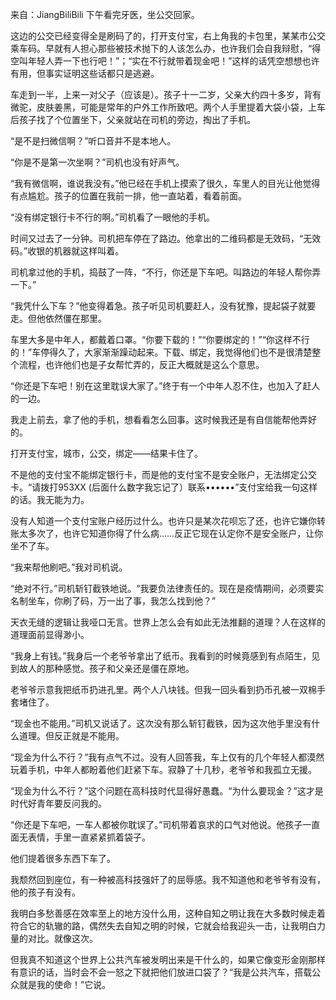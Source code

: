 来自：JiangBiliBili 下午看完牙医，坐公交回家。

这边的公交已经变得全是刷码了的，打开支付宝，右上角我的卡包里，某某市公交乘车码。早就有人担心那些被技术抛下的人该怎么办，也许我们会自我辩慰，“得空叫年轻人弄一下也行吧！”；“实在不行就带着现金吧！”这样的话凭空想想也许有用，但事实证明这些话都只是逃避。

车走到一半，上来一对父子（应该是）。孩子十一二岁，父亲大约四十多岁，背有微驼，皮肤姜黑，可能是常年的户外工作所致吧。两个人手里提着大袋小袋，上车后孩子找了个位置坐下，父亲就站在司机的旁边，掏出了手机。

“是不是扫微信啊？”听口音并不是本地人。

“你是不是第一次坐啊？”司机也没有好声气。

“我有微信啊，谁说我没有。”他已经在手机上摸索了很久，车里人的目光让他觉得有点尴尬。孩子的位置在我前一排，他一直站着，看着前面。

“没有绑定银行卡不行的啊。”司机看了一眼他的手机。

时间又过去了一分钟。司机把车停在了路边。他拿出的二维码都是无效码，“无效码。”收银的机器就这样叫着。

司机拿过他的手机，捣鼓了一阵，“不行，你还是下车吧。叫路边的年轻人帮你弄一下。”

“我凭什么下车？”他变得着急。孩子听见司机要赶人，没有犹豫，提起袋子就要走。但他依然僵在那里。

车里大多是中年人，都戴着口罩。“你要下载的！”“你要绑定的！”“你这样不行的！”车停得久了，大家渐渐躁动起来。下载、绑定，我觉得他们也不是很清楚整个流程，也许他们也是子女帮忙弄的，反正大概就是这么个意思。

“你还是下车吧！别在这里耽误大家了。”终于有一个中年人忍不住，也加入了赶人的一边。

我走上前去，拿了他的手机，想看看怎么回事。这时候我还是有自信能帮他弄好的。

打开支付宝，城市，公交，绑定——结果卡住了。

不是他的支付宝不能绑定银行卡，而是他的支付宝不是安全账户，无法绑定公交卡。“请拨打953XX (后面什么数字我忘记了）联系••••••”支付宝给我一句这样的话。我无能为力。

没有人知道一个支付宝账户经历过什么。也许只是某次花呗忘了还，也许它嫌你转账太多次了，也许它知道你得了什么病&#8230;&#8230;反正它现在认定你不是安全账户，让你坐不了车。

“我来帮他刷吧。”我对司机说。

“绝对不行。”司机斩钉截铁地说。“我要负法律责任的。现在是疫情期间，必须要实名制坐车，你刷了码，万一出了事，我怎么找到他？”

天衣无缝的逻辑让我哑口无言。世界上怎么会有如此无法推翻的道理？人在这样的道理面前显得渺小。

“我身上有钱。”我身后一个老爷爷拿出了纸币。我看到的时候竟感到有点陌生，见到故人的那种感觉。孩子和父亲还是僵在原地。

老爷爷示意我把纸币扔进孔里。两个人八块钱。但我一回头看到扔币孔被一双棉手套堵住了。

“现金也不能用。”司机又说话了。这次没有那么斩钉截铁，因为这次他手里没有什么道理。但反正就是不能用。

“现金为什么不行？”我有点气不过。没有人回答我，车上仅有的几个年轻人都漠然玩着手机，中年人都盼着他们赶紧下车。寂静了十几秒，老爷爷和我孤立无援。

“现金为什么不行？”这个问题在高科技时代显得好愚蠢。“为什么要现金？”这才是时代好青年要反问我的。

“你还是下车吧，一车人都被你耽误了。”司机带着哀求的口气对他说。他孩子一直面无表情，手里一直紧紧抓着袋子。

他们提着很多东西下车了。

我颓然回到座位，有一种被高科技强奸了的屈辱感。我不知道他和老爷爷有没有，他的孩子有没有。

我明白多愁善感在效率至上的地方没什么用，这种自知之明让我在大多数时候走着符合它的轨辙的路，偶然失去自知之明的时候，它就会给我迎头一击，让我明白力量的对比。就像这次。

但我真不知道这个世界上公共汽车被发明出来是干什么的，如果它像变形金刚那样有意识的话，当时会不会一怒之下就把他们放进口袋了？“我是公共汽车，搭载公众就是我的使命！”它说。 


